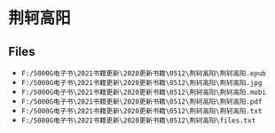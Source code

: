 # 荆轲高阳

## Files

- `F:/5000G电子书\2021书籍更新\2020更新书籍\0512\荆轲高阳\荆轲高阳.epub`
- `F:/5000G电子书\2021书籍更新\2020更新书籍\0512\荆轲高阳\荆轲高阳.jpg`
- `F:/5000G电子书\2021书籍更新\2020更新书籍\0512\荆轲高阳\荆轲高阳.mobi`
- `F:/5000G电子书\2021书籍更新\2020更新书籍\0512\荆轲高阳\荆轲高阳.pdf`
- `F:/5000G电子书\2021书籍更新\2020更新书籍\0512\荆轲高阳\荆轲高阳.txt`
- `F:/5000G电子书\2021书籍更新\2020更新书籍\0512\荆轲高阳\files.txt`
